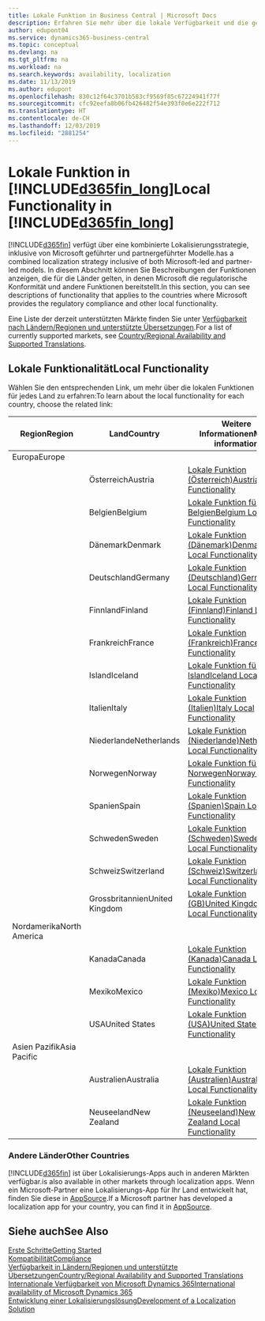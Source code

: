 ```yaml
---
title: Lokale Funktion in Business Central | Microsoft Docs
description: Erfahren Sie mehr über die lokale Verfügbarkeit und die gesetzliche Kompatibilität von Dynamics 365 Business Central.
author: edupont04
ms.service: dynamics365-business-central
ms.topic: conceptual
ms.devlang: na
ms.tgt_pltfrm: na
ms.workload: na
ms.search.keywords: availability, localization
ms.date: 11/13/2019
ms.author: edupont
ms.openlocfilehash: 830c12f64c3701b583cf9569f85c67224941f77f
ms.sourcegitcommit: cfc92eefa8b06fb426482f54e393f0e6e222f712
ms.translationtype: HT
ms.contentlocale: de-CH
ms.lasthandoff: 12/03/2019
ms.locfileid: "2881254"
---
```

# <a name="local-functionality-in-included365fin_longincludesd365fin_long_mdmd"></a><span data-ttu-id="967e1-103">Lokale Funktion in [!INCLUDE[d365fin_long](includes/d365fin_long_md.md)]</span><span class="sxs-lookup"><span data-stu-id="967e1-103">Local Functionality in [!INCLUDE[d365fin_long](includes/d365fin_long_md.md)]</span></span>
[!INCLUDE[d365fin](includes/d365fin_md.md)] <span data-ttu-id="967e1-104">verfügt über eine kombinierte Lokalisierungsstrategie, inklusive von Microsoft geführter und partnergeführter Modelle.</span><span class="sxs-lookup"><span data-stu-id="967e1-104">has a combined localization strategy inclusive of both Microsoft-led and partner-led models.</span></span> <span data-ttu-id="967e1-105">In diesem Abschnitt können Sie Beschreibungen der Funktionen anzeigen, die für die Länder gelten, in denen Microsoft die regulatorische Konformität und andere Funktionen bereitstellt.</span><span class="sxs-lookup"><span data-stu-id="967e1-105">In this section, you can see descriptions of functionality that applies to the countries where Microsoft provides the regulatory compliance and other local functionality.</span></span>  

<span data-ttu-id="967e1-106">Eine Liste der derzeit unterstützten Märkte finden Sie unter [Verfügbarkeit nach Ländern/Regionen und unterstützte Übersetzungen](/dynamics365/business-central/dev-itpro/compliance/apptest-countries-and-translations?toc=/dynamics365/business-central/toc.json).</span><span class="sxs-lookup"><span data-stu-id="967e1-106">For a list of currently supported markets, see [Country/Regional Availability and Supported Translations](/dynamics365/business-central/dev-itpro/compliance/apptest-countries-and-translations?toc=/dynamics365/business-central/toc.json).</span></span>  

## <a name="local-functionality"></a><span data-ttu-id="967e1-107">Lokale Funktionalität</span><span class="sxs-lookup"><span data-stu-id="967e1-107">Local Functionality</span></span>
<span data-ttu-id="967e1-108">Wählen Sie den entsprechenden Link, um mehr über die lokalen Funktionen für jedes Land zu erfahren:</span><span class="sxs-lookup"><span data-stu-id="967e1-108">To learn about the local functionality for each country, choose the related link:</span></span>

| <span data-ttu-id="967e1-109">Region</span><span class="sxs-lookup"><span data-stu-id="967e1-109">Region</span></span> | <span data-ttu-id="967e1-110">Land</span><span class="sxs-lookup"><span data-stu-id="967e1-110">Country</span></span> | <span data-ttu-id="967e1-111">Weitere Informationen</span><span class="sxs-lookup"><span data-stu-id="967e1-111">More information</span></span> |
| --- | --- |--- |
| <span data-ttu-id="967e1-112">Europa</span><span class="sxs-lookup"><span data-stu-id="967e1-112">Europe</span></span> |  | |
|        | <span data-ttu-id="967e1-113">Österreich</span><span class="sxs-lookup"><span data-stu-id="967e1-113">Austria</span></span> | [<span data-ttu-id="967e1-114">Lokale Funktion (Österreich)</span><span class="sxs-lookup"><span data-stu-id="967e1-114">Austria Local Functionality</span></span>](localfunctionality/austria/austria-local-functionality.md) |
|        | <span data-ttu-id="967e1-115">Belgien</span><span class="sxs-lookup"><span data-stu-id="967e1-115">Belgium</span></span> |  [<span data-ttu-id="967e1-116">Lokale Funktion für Belgien</span><span class="sxs-lookup"><span data-stu-id="967e1-116">Belgium Local Functionality</span></span>](localfunctionality/belgium/belgium-local-functionality.md) |
|        | <span data-ttu-id="967e1-117">Dänemark</span><span class="sxs-lookup"><span data-stu-id="967e1-117">Denmark</span></span> | [<span data-ttu-id="967e1-118">Lokale Funktion (Dänemark)</span><span class="sxs-lookup"><span data-stu-id="967e1-118">Denmark Local Functionality</span></span>](localfunctionality/denmark/denmark-local-functionality.md) |
|        | <span data-ttu-id="967e1-119">Deutschland</span><span class="sxs-lookup"><span data-stu-id="967e1-119">Germany</span></span> | [<span data-ttu-id="967e1-120">Lokale Funktion (Deutschland)</span><span class="sxs-lookup"><span data-stu-id="967e1-120">Germany Local Functionality</span></span>](localfunctionality/germany/germany-local-functionality.md) |
|        | <span data-ttu-id="967e1-121">Finnland</span><span class="sxs-lookup"><span data-stu-id="967e1-121">Finland</span></span> | [<span data-ttu-id="967e1-122">Lokale Funktion (Finnland)</span><span class="sxs-lookup"><span data-stu-id="967e1-122">Finland Local Functionality</span></span>](localfunctionality/finland/finland-local-functionality.md) |
|        | <span data-ttu-id="967e1-123">Frankreich</span><span class="sxs-lookup"><span data-stu-id="967e1-123">France</span></span> | [<span data-ttu-id="967e1-124">Lokale Funktion (Frankreich)</span><span class="sxs-lookup"><span data-stu-id="967e1-124">France Local Functionality</span></span>](localfunctionality/france/france-local-functionality.md) |
|        | <span data-ttu-id="967e1-125">Island</span><span class="sxs-lookup"><span data-stu-id="967e1-125">Iceland</span></span> | [<span data-ttu-id="967e1-126">Lokale Funktion für Island</span><span class="sxs-lookup"><span data-stu-id="967e1-126">Iceland Local Functionality</span></span>](localfunctionality/iceland/iceland-local-functionality.md) |
|        | <span data-ttu-id="967e1-127">Italien</span><span class="sxs-lookup"><span data-stu-id="967e1-127">Italy</span></span> | [<span data-ttu-id="967e1-128">Lokale Funktion (Italien)</span><span class="sxs-lookup"><span data-stu-id="967e1-128">Italy Local Functionality</span></span>](localfunctionality/italy/italy-local-functionality.md) |
|        | <span data-ttu-id="967e1-129">Niederlande</span><span class="sxs-lookup"><span data-stu-id="967e1-129">Netherlands</span></span> | [<span data-ttu-id="967e1-130">Lokale Funktion (Niederlande)</span><span class="sxs-lookup"><span data-stu-id="967e1-130">Netherlands Local Functionality</span></span>](localfunctionality/netherlands/netherlands-local-functionality.md) |
|        | <span data-ttu-id="967e1-131">Norwegen</span><span class="sxs-lookup"><span data-stu-id="967e1-131">Norway</span></span> | [<span data-ttu-id="967e1-132">Lokale Funktion für Norwegen</span><span class="sxs-lookup"><span data-stu-id="967e1-132">Norway Local Functionality</span></span>](localfunctionality/norway/norway-local-functionality.md) |
|        | <span data-ttu-id="967e1-133">Spanien</span><span class="sxs-lookup"><span data-stu-id="967e1-133">Spain</span></span> | [<span data-ttu-id="967e1-134">Lokale Funktion (Spanien)</span><span class="sxs-lookup"><span data-stu-id="967e1-134">Spain Local Functionality</span></span>](localfunctionality/spain/spain-local-functionality.md) |
|        | <span data-ttu-id="967e1-135">Schweden</span><span class="sxs-lookup"><span data-stu-id="967e1-135">Sweden</span></span> | [<span data-ttu-id="967e1-136">Lokale Funktion (Schweden)</span><span class="sxs-lookup"><span data-stu-id="967e1-136">Sweden Local Functionality</span></span>](localfunctionality/sweden/sweden-local-functionality.md) |
|        | <span data-ttu-id="967e1-137">Schweiz</span><span class="sxs-lookup"><span data-stu-id="967e1-137">Switzerland</span></span> | [<span data-ttu-id="967e1-138">Lokale Funktion (Schweiz)</span><span class="sxs-lookup"><span data-stu-id="967e1-138">Switzerland Local Functionality</span></span>](localfunctionality/switzerland/switzerland-local-functionality.md) |
|        | <span data-ttu-id="967e1-139">Grossbritannien</span><span class="sxs-lookup"><span data-stu-id="967e1-139">United Kingdom</span></span> | [<span data-ttu-id="967e1-140">Lokale Funktion (GB)</span><span class="sxs-lookup"><span data-stu-id="967e1-140">United Kingdom Local Functionality</span></span>](localfunctionality/unitedkingdom/united-kingdom-local-functionality.md) |
| <span data-ttu-id="967e1-141">Nordamerika</span><span class="sxs-lookup"><span data-stu-id="967e1-141">North America</span></span> |       |  |
|        | <span data-ttu-id="967e1-142">Kanada</span><span class="sxs-lookup"><span data-stu-id="967e1-142">Canada</span></span>|[<span data-ttu-id="967e1-143">Lokale Funktion (Kanada)</span><span class="sxs-lookup"><span data-stu-id="967e1-143">Canada Local Functionality</span></span>](localfunctionality/canada/canada-local-functionality.md) |
|        | <span data-ttu-id="967e1-144">Mexiko</span><span class="sxs-lookup"><span data-stu-id="967e1-144">Mexico</span></span> | [<span data-ttu-id="967e1-145">Lokale Funktion (Mexiko)</span><span class="sxs-lookup"><span data-stu-id="967e1-145">Mexico Local Functionality</span></span>](localfunctionality/mexico/mexico-local-functionality.md) |
|        | <span data-ttu-id="967e1-146">USA</span><span class="sxs-lookup"><span data-stu-id="967e1-146">United States</span></span>|[<span data-ttu-id="967e1-147">Lokale Funktion (USA)</span><span class="sxs-lookup"><span data-stu-id="967e1-147">United States Local Functionality</span></span>](localfunctionality/unitedstates/united-states-local-functionality.md) |
| <span data-ttu-id="967e1-148">Asien Pazifik</span><span class="sxs-lookup"><span data-stu-id="967e1-148">Asia Pacific</span></span> |       |  |
|        | <span data-ttu-id="967e1-149">Australien</span><span class="sxs-lookup"><span data-stu-id="967e1-149">Australia</span></span> | [<span data-ttu-id="967e1-150">Lokale Funktion (Australien)</span><span class="sxs-lookup"><span data-stu-id="967e1-150">Australia Local Functionality</span></span>](localfunctionality/australia/australia-local-functionality.md) |
|        | <span data-ttu-id="967e1-151">Neuseeland</span><span class="sxs-lookup"><span data-stu-id="967e1-151">New Zealand</span></span> | [<span data-ttu-id="967e1-152">Lokale Funktion (Neuseeland)</span><span class="sxs-lookup"><span data-stu-id="967e1-152">New Zealand Local Functionality</span></span>](localfunctionality/newzealand/new-zealand-local-functionality.md) |

### <a name="other-countries"></a><span data-ttu-id="967e1-153">Andere Länder</span><span class="sxs-lookup"><span data-stu-id="967e1-153">Other Countries</span></span>
[!INCLUDE[d365fin](includes/d365fin_md.md)] <span data-ttu-id="967e1-154">ist über Lokalisierungs-Apps auch in anderen Märkten verfügbar.</span><span class="sxs-lookup"><span data-stu-id="967e1-154">is also available in other markets through localization apps.</span></span> <span data-ttu-id="967e1-155">Wenn ein Microsoft-Partner eine Lokalisierungs-App für Ihr Land entwickelt hat, finden Sie diese in [AppSource](https://appsource.microsoft.com/product/dynamics-365-business-central/).</span><span class="sxs-lookup"><span data-stu-id="967e1-155">If a Microsoft partner has developed a localization app for your country, you can find it in [AppSource](https://appsource.microsoft.com/product/dynamics-365-business-central/).</span></span>

## <a name="see-also"></a><span data-ttu-id="967e1-156">Siehe auch</span><span class="sxs-lookup"><span data-stu-id="967e1-156">See Also</span></span>
[<span data-ttu-id="967e1-157">Erste Schritte</span><span class="sxs-lookup"><span data-stu-id="967e1-157">Getting Started</span></span>](product-get-started.md)  
[<span data-ttu-id="967e1-158">Kompatibilität</span><span class="sxs-lookup"><span data-stu-id="967e1-158">Compliance</span></span>](compliance/compliance-overview.md)  
[<span data-ttu-id="967e1-159">Verfügbarkeit in Ländern/Regionen und unterstützte Übersetzungen</span><span class="sxs-lookup"><span data-stu-id="967e1-159">Country/Regional Availability and Supported Translations</span></span>](/dynamics365/business-central/dev-itpro/compliance/apptest-countries-and-translations?toc=/dynamics365/business-central/toc.json)  
[<span data-ttu-id="967e1-160">Internationale Verfügbarkeit von Microsoft Dynamics 365</span><span class="sxs-lookup"><span data-stu-id="967e1-160">International availability of Microsoft Dynamics 365</span></span>](/dynamics365/get-started/availability)  
[<span data-ttu-id="967e1-161">Entwicklung einer Lokalisierungslösung</span><span class="sxs-lookup"><span data-stu-id="967e1-161">Development of a Localization Solution</span></span>](/dynamics365/business-central/dev-itpro/developer/readiness/readiness-develop-localization)  

